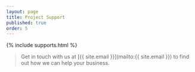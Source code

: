 ```yaml
---
layout: page
title: Project Support
published: true
order: 5
---
```



{% include supports.html %}



>Get in touch with us at [{{ site.email }}](mailto:{{ site.email }}) to find out how we can help your business.

